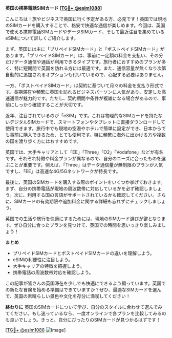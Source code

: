 **英国の携帯電話SIMカード [[TG💪+ @esim1088](https://t.me/s/esim1088)]**

こんにちは！旅やビジネスで英国に行く予定がある方、必見です！英国では現地のSIMカードを購入することで、格安で快適な通信が楽しめます。今回は、英国で使える携帯電話SIMカードやデータSIMカード、そして最近注目を集めているeSIMについて詳しくご紹介します。

まず、英国には主に「プリペイドSIMカード」と「ポストペイドSIMカード」があります。「プリペイドSIMカード」は、事前に一定額の料金を支払い、その分だけデータ通信や通話が利用できるタイプです。旅行者におすすめのプランが多く、特に短期間で英国を訪れる方には最適です。また、通信容量が無くなり次第自動的に追加されるオプションも付いているので、心配する必要はありません。

一方、「ポストペイドSIMカード」は契約に基づいて月々の料金を支払う形式です。長期滞在や頻繁に英国を訪れるビジネスパーソンに人気があり、安定した高速通信が魅力的です。ただし、契約期間や条件が複雑になる場合があるので、事前にしっかり確認することが大切です。

近年、注目されているのが「eSIM」です。これは物理的なSIMカードを持たないデジタルSIMカードで、スマートフォンやタブレットに直接ダウンロードして使用できます。旅行中でも現地の空港やホテルで簡単に設定ができ、日本からでも事前に購入できるため、とても便利です。特に頻繁に海外に出かける方や複数の国を渡り歩く方にはおすすめです。

英国では、大手キャリアとして「EE」「Three」「O2」「Vodafone」などが有名です。それぞれ特徴や料金プランが異なるので、自分のニーズに合ったものを選ぶことが重要です。例えば、「Three」はデータ通信量が無制限のプランが人気ですし、「EE」は高速な4G/5Gネットワークが特長です。

最後に、英国のSIMカードを購入する際のポイントをいくつか挙げておきます。まず、自分の携帯電話が現地の周波数帯に対応しているかを必ず確認しましょう。次に、利用する国の言語がサポートされているかも確認してください。さらに、SIMカードの有効期限や追加料金に関する詳細も忘れずにチェックしましょう。

英国での生活や旅行を快適にするためには、現地のSIMカード選びが鍵となります。ぜひ自分に合ったプランを見つけて、英国での時間を思いっきり楽しみましょう！

**まとめ**
- プリペイドSIMカードとポストペイドSIMカードの違いを理解しよう。
- eSIMの利便性に注目しよう。
- 大手キャリアの特徴を把握しよう。
- 携帯電話の周波数帯対応を確認しよう。

この記事が皆さんの英国滞在を少しでも快適にできるよう願っています。英国での新たな冒険を始める準備はできていますか？ぜひ、最適なSIMカードを選んで、英国の素晴らしい景色や文化を存分に満喫してください！

**終わりに**
英国のSIMカードについて学び、自分のスタイルに合わせて選んでみてください。もし迷っているなら、一度オンラインで各プランを比較してみるのも良いでしょう。きっと、自分にぴったりのSIMカードが見つかるはずです！

[[TG💪+ @esim1088](https://t.me/s/esim1088) ![Image](https://i.postimg.cc/Y0z9fWf4/image.png)]